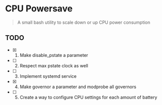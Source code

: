 # CPU Powersave
> A small bash utility to scale down or up CPU power consumption

## TODO
- [x] 1. Make disable_pstate a parameter
- [ ] 2. Respect max pstate clock as well
- [ ] 3. Implement systemd service
- [X] 4. Make governor a parameter and modprobe all governors
- [ ] 5. Create a way to configure CPU settings for each amount of battery
